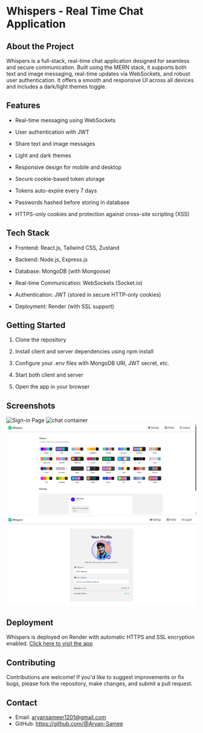 # Whispers - Real Time Chat Application

## About the Project
Whispers is a full-stack, real-time chat application designed for seamless and secure communication. Built using the MERN stack, it supports both text and image messaging, real-time updates via WebSockets, and robust user authentication. It offers a smooth and responsive UI across all devices and includes a dark/light themes toggle.

## Features
- Real-time messaging using WebSockets

- User authentication with JWT

- Share text and image messages

- Light and dark themes

- Responsive design for mobile and desktop

- Secure cookie-based token storage

- Tokens auto-expire every 7 days

- Passwords hashed before storing in database

- HTTPS-only cookies and protection against cross-site scripting (XSS)

## Tech Stack
- Frontend: React.js, Tailwind CSS, Zustand

- Backend: Node.js, Express.js

- Database: MongoDB (with Mongoose)

- Real-time Communication: WebSockets (Socket.io)

- Authentication: JWT (stored in secure HTTP-only cookies)

- Deployment: Render (with SSL support)

## Getting Started
1. Clone the repository

2. Install client and server dependencies using npm install

3. Configure your .env files with MongoDB URI, JWT secret, etc.

4. Start both client and server

5. Open the app in your browser

## Screenshots
![Sign-in Page](frontend/public/signin.png)
![chat container](frontend/public/chatContainer.png)
![Themes](frontend/public/assets/themes.png)
![Profile](frontend/public/assets/Profile.png)

## Deployment
Whispers is deployed on Render with automatic HTTPS and SSL encryption enabled.
[Click here to visit the app](https://whispers-gi7r.onrender.com/)

## Contributing
Contributions are welcome! If you'd like to suggest improvements or fix bugs, please fork the repository, make changes, and submit a pull request.

## Contact
- Email: aryansameer1201@gmail.com
- GitHub: https://github.com/@Aryan-Samee
